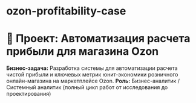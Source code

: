 # ozon-profitability-case
# 🚀 Проект: Автоматизация расчета прибыли для магазина Ozon
**Бизнес-задача:** Разработка системы для автоматизации расчета чистой прибыли и ключевых метрик юнит-экономики розничного онлайн-магазина на маркетплейсе Ozon.
**Роль:** Бизнес-аналитик / Системный аналитик (полный цикл работ от исследования до проектирования)
